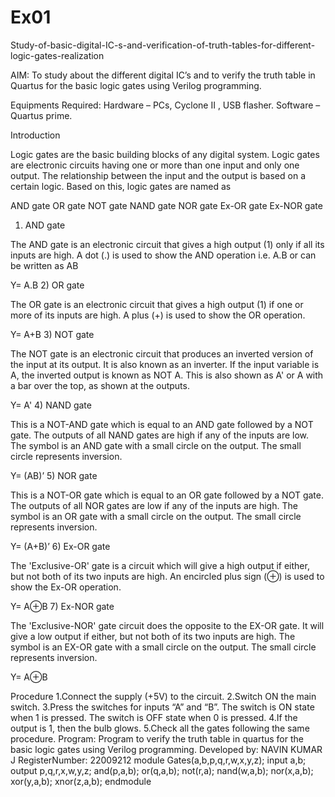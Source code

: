 # Ex01
Study-of-basic-digital-IC-s-and-verification-of-truth-tables-for-different-logic-gates-realization

AIM:
To study about the different digital IC’s and to verify the truth table in Quartus for the basic logic gates using Verilog programming.

Equipments Required:
Hardware – PCs, Cyclone II , USB flasher. Software – Quartus prime.

Introduction

Logic gates are the basic building blocks of any digital system. Logic gates are electronic circuits having one or more than one input and only one output. The relationship between the input and the output is based on a certain logic. Based on this, logic gates are named as

AND gate OR gate NOT gate NAND gate NOR gate Ex-OR gate Ex-NOR gate
1) AND gate

The AND gate is an electronic circuit that gives a high output (1) only if all its inputs are high. A dot (.) is used to show the AND operation i.e. A.B or can be written as AB

Y= A.B
2) OR gate

The OR gate is an electronic circuit that gives a high output (1) if one or more of its inputs are high. A plus (+) is used to show the OR operation.

Y= A+B
3) NOT gate

The NOT gate is an electronic circuit that produces an inverted version of the input at its output. It is also known as an inverter. If the input variable is A, the inverted output is known as NOT A. This is also shown as A' or A with a bar over the top, as shown at the outputs.

Y= A'
4) NAND gate

This is a NOT-AND gate which is equal to an AND gate followed by a NOT gate. The outputs of all NAND gates are high if any of the inputs are low. The symbol is an AND gate with a small circle on the output. The small circle represents inversion.

Y= (AB)’
5) NOR gate

This is a NOT-OR gate which is equal to an OR gate followed by a NOT gate. The outputs of all NOR gates are low if any of the inputs are high. The symbol is an OR gate with a small circle on the output. The small circle represents inversion.

Y= (A+B)’
6) Ex-OR gate

The 'Exclusive-OR' gate is a circuit which will give a high output if either, but not both of its two inputs are high. An encircled plus sign (⊕) is used to show the Ex-OR operation.

Y= A⊕B
7) Ex-NOR gate

The 'Exclusive-NOR' gate circuit does the opposite to the EX-OR gate. It will give a low output if either, but not both of its two inputs are high. The symbol is an EX-OR gate with a small circle on the output. The small circle represents inversion.

Y= A⊕B

Procedure
1.Connect the supply (+5V) to the circuit.
2.Switch ON the main switch.
3.Press the switches for inputs “A” and “B”. The switch is ON state when 1 is pressed. The switch is OFF state when 0 is pressed.
4.If the output is 1, then the bulb glows.
5.Check all the gates following the same procedure.
Program:
Program to verify the truth table in quartus for the basic logic gates using Verilog programming.
Developed by: NAVIN KUMAR J
RegisterNumber: 22009212
module Gates(a,b,p,q,r,w,x,y,z);
input a,b;
output p,q,r,x,w,y,z;
and(p,a,b);
or(q,a,b);
not(r,a);
nand(w,a,b);
nor(x,a,b);
xor(y,a,b);
xnor(z,a,b);
endmodule

